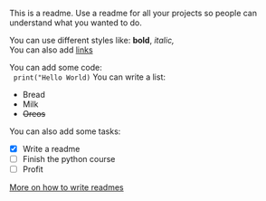 This is a readme. Use a readme for all your projects so people can  
understand what you wanted to do.  
  
You can use different styles like: **bold**, *italic,*   
You can also add [links](http://google.com)
  
You can add some code:  
` print("Hello World)`
You can write a list:
- Bread
- Milk
- ~~Oreos~~ 

You can also add some tasks:
- [x] Write a readme
- [ ] Finish the python course
- [ ] Profit

[More on how to write readmes](https://github.com/adam-p/markdown-here/wiki/Markdown-Cheatsheet) 
